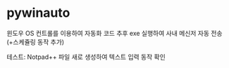 # pywinauto
윈도우 OS 컨트롤를 이용하여 자동화 코드
추후 exe 실행하여 사내 메신저 자동 전송 (+스케쥴링 동작 추가)

테스트: Notpad++ 파일 새로 생성하여 텍스트 입력 동작 확인
